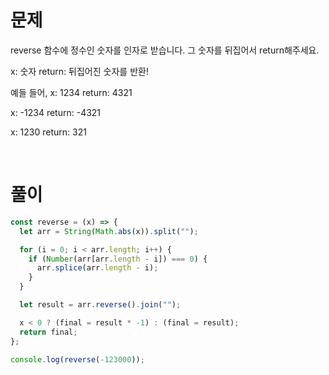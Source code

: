 # 문제

reverse 함수에 정수인 숫자를 인자로 받습니다.
그 숫자를 뒤집어서 return해주세요.

x: 숫자
return: 뒤집어진 숫자를 반환!

예들 들어,
x: 1234
return: 4321

x: -1234
return: -4321

x: 1230
return: 321

<br>

# 풀이

```js
const reverse = (x) => {
  let arr = String(Math.abs(x)).split("");

  for (i = 0; i < arr.length; i++) {
    if (Number(arr[arr.length - i]) === 0) {
      arr.splice(arr.length - i);
    }
  }

  let result = arr.reverse().join("");

  x < 0 ? (final = result * -1) : (final = result);
  return final;
};

console.log(reverse(-123000));
```

<br>

